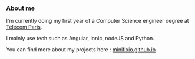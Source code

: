 ### About me

I'm currently doing my first year of a Computer Science engineer degree at [Télécom Paris](https://telecom-paris.fr).

I mainly use tech such as Angular, Ionic, nodeJS and Python.

You can find more about my projects here : [minifixio.github.io](https://minifixio.github.io)

<!--
**Minifixio/minifixio** is a ✨ _special_ ✨ repository because its `README.md` (this file) appears on your GitHub profile.

Here are some ideas to get you started:

- 🔭 I’m currently working on ...
- 🌱 I’m currently learning ...
- 👯 I’m looking to collaborate on ...
- 🤔 I’m looking for help with ...
- 💬 Ask me about ...
- 📫 How to reach me: ...
- 😄 Pronouns: ...
- ⚡ Fun fact: ...
-->

